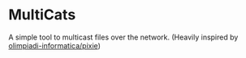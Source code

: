 # MultiCats

A simple tool to multicast files over the network. (Heavily inspired by [olimpiadi-informatica/pixie](https://github.com/olimpiadi-informatica/pixie))

